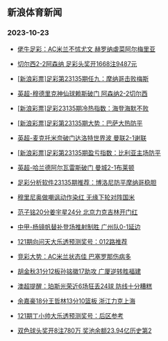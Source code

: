 ## 新浪体育新闻 
### 2023-10-23

+ [佬牛足彩：AC米兰不怵尤文  赫罗纳虐菜阿尔梅里亚](https://sports.sina.com.cn/l/2023-10-22/doc-imzrxtky2400230.shtml)

+ [切尔西2-2阿森纳 足彩头奖开1668注9487元](https://sports.sina.com.cn/l/2023-10-22/doc-imzrxtkv5931722.shtml)

+ [[新浪彩票]足彩第23135期任九：摩纳哥击败梅斯](https://sports.sina.com.cn/l/2023-10-22/doc-imzrxtkw5621847.shtml)

+ [英超-穆德里克神仙球赖斯破门 阿森纳2-2切尔西](https://sports.sina.com.cn/g/pl/2023-10-22/doc-imzrxtky2397076.shtml)

+ [[新浪彩票]足彩23135期冷热指数：海登海默不败](https://sports.sina.com.cn/l/2023-10-22/doc-imzrxtks3833004.shtml)

+ [[新浪彩票]足彩第23135期大势：巴萨大热防平](https://sports.sina.com.cn/l/2023-10-22/doc-imzrxtkv5932056.shtml)

+ [英超-麦克托米奈破门达洛特世界波 曼联2-1谢联](https://sports.sina.com.cn/g/pl/2023-10-22/doc-imzrxtkw5620666.shtml)

+ [[新浪彩票]足彩第23135期盈亏指数：比利亚主场防平](https://sports.sina.com.cn/l/2023-10-22/doc-imzrxtks3833468.shtml)

+ [英超-哈兰德阿尔瓦雷斯破门 曼城2-1布莱顿](https://sports.sina.com.cn/g/pl/2023-10-22/doc-imzrxtky2399980.shtml)

+ [足彩分析软件23135期推荐：博洛尼防平摩纳哥稳胆](https://sports.sina.com.cn/l/2023-10-22/doc-imzrxtkv5933301.shtml)

+ [穆里尼奥做嘲讽动作染红 无缘下轮对阵国米](https://sports.sina.com.cn/g/seriea/2023-10-22/doc-imzryzek1745455.shtml)

+ [范子铭20分姜宇星24分 北京力克吉林开门红](https://sports.sina.com.cn/basketball/cba/2023-10-22/doc-imzryzeh4972375.shtml)

+ [中甲-杨镜帆替补登场推射制胜 广州队0-1延边](https://sports.sina.com.cn/china/b/2023-10-22/doc-imzryqqn5197628.shtml)

+ [121期向问天大乐透预测奖号：012路推荐](https://sports.sina.com.cn/l/2023-10-22/doc-imzrycyr5709452.shtml)

+ [竞彩大势：AC米兰状态佳 巴塞罗那伤病多](https://sports.sina.com.cn/l/2023-10-22/doc-imzrxtkv5948749.shtml)

+ [胡金秋31分12板孙铭徽17助攻 广厦逆转胜福建](https://sports.sina.com.cn/basketball/cba/2023-10-22/doc-imzryzek1748093.shtml)

+ [澳超提醒：珀斯光荣近6场狂丢24球 防线十分糟糕](https://sports.sina.com.cn/l/2023-10-22/doc-imzrxxsq3719173.shtml)

+ [余嘉豪18分王哲林13分10篮板 浙江力克上海](https://sports.sina.com.cn/basketball/cba/2023-10-22/doc-imzryzek1752999.shtml)

+ [121期丁小帅大乐透预测奖号：后区参考](https://sports.sina.com.cn/l/2023-10-22/doc-imzrycys5402878.shtml)

+ [双色球头奖开8注780万 奖池余额23.94亿历史第2](https://sports.sina.com.cn/l/2023-10-22/doc-imzryzea3174812.shtml)

